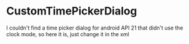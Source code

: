 # CustomTimePickerDialog
I couldn't find a time picker dialog for android API 21 that didn't use the clock mode, so here it is, just change it in the xml

